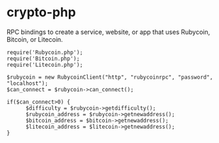 crypto-php
==========

RPC bindings to create a service, website, or app that uses Rubycoin, Bitcoin, or Litecoin.

```
require('Rubycoin.php');
require('Bitcoin.php');
require('Litecoin.php');

$rubycoin = new RubycoinClient("http", "rubycoinrpc", "password", "localhost");
$can_connect = $rubycoin->can_connect();

if($can_connect>0) {
      $difficulty = $rubycoin->getdifficulty();
      $rubycoin_address = $rubycoin->getnewaddress();
      $bitcoin_address = $bitcoin->getnewaddress();
      $litecoin_address = $litecoin->getnewaddress();
}
```
